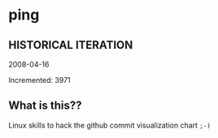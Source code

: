 # ping

## HISTORICAL ITERATION
2008-04-16

Incremented: 3971

## What is this?? 
Linux skills to hack the github commit visualization chart `;-)`
